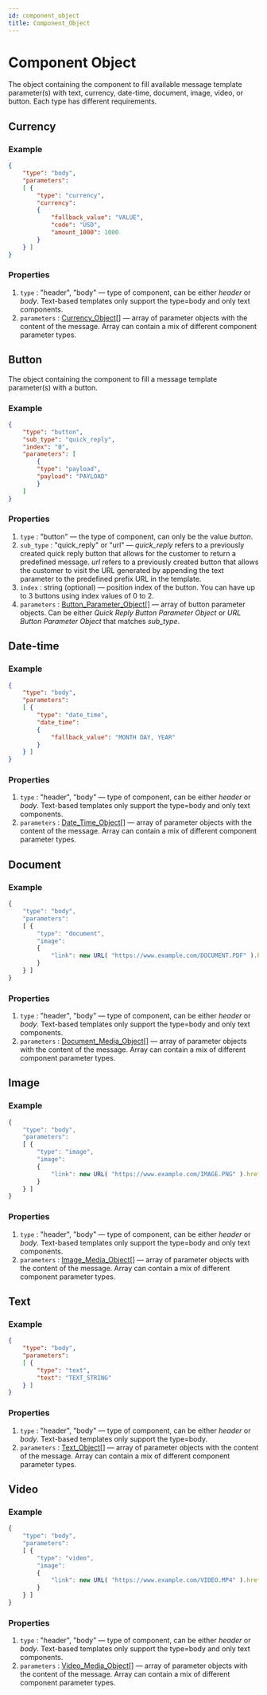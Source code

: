 ```yaml
---
id: component_object
title: Component_Object
---
```


# Component Object
The object containing the component to fill available message template parameter(s) with text, currency, date-time, document, image, video, or button. Each type has different requirements.

## Currency
### Example
```json
{
    "type": "body",
    "parameters":
    [ {
        "type": "currency",
        "currency":
        {
            "fallback_value": "VALUE",
            "code": "USD",
            "amount_1000": 1000
        }
    } ]
}
```

### Properties
1. `type` : "header", "body" — type of component, can be either *header* or *body*. Text-based templates only support the type=body and only text components.
2. `parameters` : [Currency_Object](currency_object)[] — array of parameter objects with the content of the message. Array can contain a mix of different component parameter types.

## Button
The object containing the component to fill a message template parameter(s) with a button.

### Example
```json
{
    "type": "button",
    "sub_type": "quick_reply",
    "index": "0",
    "parameters": [
        {
        "type": "payload",
        "payload": "PAYLOAD"
        }
    ]
}
```

### Properties
1. `type` : "button" — the type of component, can only be the value *button*.
2. `sub_type` : "quick_reply" or "url" — *quick_reply* refers to a previously created quick reply button that allows for the customer to return a predefined message.
*url* refers to a previously created button that allows the customer to visit the URL generated by appending the text parameter to the predefined prefix URL in the template.
3. `index` : string (optional) — position index of the button. You can have up to 3 buttons using index values of 0 to 2.
4. `parameters` : [Button_Parameter_Object](button_parameter_object)[] — array of button parameter objects. Can be either *Quick Reply Button Parameter Object* or *URL Button Parameter Object* that matches *sub_type*.

## Date-time
### Example
```json
{
    "type": "body",
    "parameters":
    [ {
        "type": "date_time",
        "date_time":
        {
            "fallback_value": "MONTH DAY, YEAR"
        }
    } ]
}
```

### Properties
1. `type` : "header", "body" — type of component, can be either *header* or *body*. Text-based templates only support the type=body and only text components.
2. `parameters` : [Date_Time_Object](date_time_object)[] — array of parameter objects with the content of the message. Array can contain a mix of different component parameter types.


## Document
### Example
```js
{
    "type": "body",
    "parameters":
    [ {
        "type": "document",
        "image":
        {
            "link": new URL( "https://www.example.com/DOCUMENT.PDF" ).href
        }
    } ]
}
```

### Properties
1. `type` : "header", "body" — type of component, can be either *header* or *body*. Text-based templates only support the type=body and only text components.
2. `parameters` : [Document_Media_Object](document_media_object)[] — array of parameter objects with the content of the message. Array can contain a mix of different component parameter types.


## Image
### Example
```js
{
    "type": "body",
    "parameters":
    [ {
        "type": "image",
        "image":
        {
            "link": new URL( "https://www.example.com/IMAGE.PNG" ).href
        }
    } ]
}
```

### Properties
1. `type` : "header", "body" — type of component, can be either *header* or *body*. Text-based templates only support the type=body and only text components.
2. `parameters` : [Image_Media_Object](image_media_object)[] — array of parameter objects with the content of the message. Array can contain a mix of different component parameter types.

## Text
### Example
```json
{
    "type": "body",
    "parameters":
    [ {
        "type": "text",
        "text": "TEXT_STRING"
    } ]
}
```

### Properties
1. `type` : "header", "body" — type of component, can be either *header* or *body*. Text-based templates only support the type=body.
2. `parameters` : [Text_Object](text_object)[] — array of parameter objects with the content of the message. Array can contain a mix of different component parameter types.

## Video
### Example
```js
{
    "type": "body",
    "parameters":
    [ {
        "type": "video",
        "image":
        {
            "link": new URL( "https://www.example.com/VIDEO.MP4" ).href
        }
    } ]
}
```

### Properties
1. `type` : "header", "body" — type of component, can be either *header* or *body*. Text-based templates only support the type=body and only text components.
2. `parameters` : [Video_Media_Object](video_media_object)[] — array of parameter objects with the content of the message. Array can contain a mix of different component parameter types.
